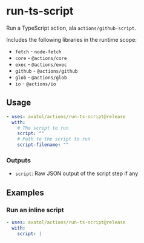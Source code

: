 # run-ts-script

Run a TypeScript action, ala `actions/github-script`.

Includes the following libraries in the runtime scope:

- `fetch` - `node-fetch`
- `core` - `@actions/core`
- `exec` - `@actions/exec`
- `github` - `@actions/github`
- `glob` - `@actions/glob`
- `io` - `@actions/io`

## Usage

```yaml
- uses: axatol/actions/run-ts-script@release
  with:
    # The script to run
    script: ""
    # Path to the script to run
    script-filename: ""
```

### Outputs

- `script`: Raw JSON output of the script step if any

## Examples

### Run an inline script

```yaml
- uses: axatol/actions/run-ts-script@release
  with:
    script: |
```
